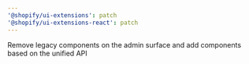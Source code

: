```yaml
---
'@shopify/ui-extensions': patch
'@shopify/ui-extensions-react': patch
---
```


Remove legacy components on the admin surface and add components based on the unified API
